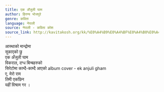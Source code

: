 ```yaml
---
title: एक अँजुली घाम
author: हिरण्य भोजपुरे
genre: कविता
language: नेपाली
source: नेपाली - कविता कोश
source_link: http://kavitakosh.org/kk/%E0%A4%B9%E0%A4%BF%E0%A4%B0%E0%A4%A3%E0%A5%8D%E0%A4%AF_%E0%A4%AD%E0%A5%8B%E0%A4%9C%E0%A4%AA%E0%A5%81%E0%A4%B0%E0%A5%87
---
```


आस्थाको मान्द्रोमा  
सुकाएको छु  
एक अँजुली घाम  
विकराल, दग्ध बिन्बहरुको  
सिरेटोमा काम्दै-काम्दै आएको album cover - ek anjuli gham  
ए, मेरो राम  
तिमी एकछिन  
यहीं विश्राम गर ।
